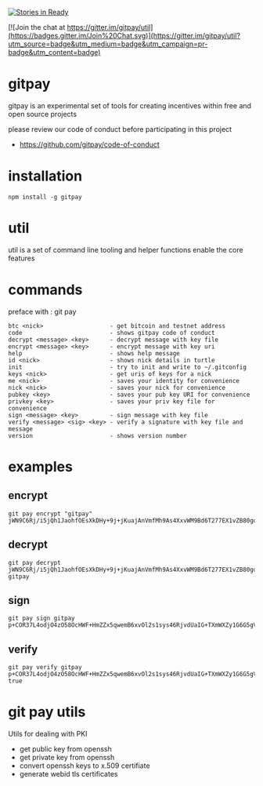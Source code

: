 [![Stories in Ready](https://badge.waffle.io/gitpay/util.png?label=ready&title=Ready)](https://waffle.io/gitpay/util)

[![Join the chat at https://gitter.im/gitpay/util](https://badges.gitter.im/Join%20Chat.svg)](https://gitter.im/gitpay/util?utm_source=badge&utm_medium=badge&utm_campaign=pr-badge&utm_content=badge)

# gitpay

gitpay is an experimental set of tools for creating incentives within free and open source projects

please review our code of conduct before participating in this project

* https://github.com/gitpay/code-of-conduct

# installation

    npm install -g gitpay

# util

util is a set of command line tooling and helper functions enable the core features

# commands

preface with : git pay <command>

    btc <nick>                   - get bitcoin and testnet address
    code                         - shows gitpay code of conduct
    decrypt <message> <key>      - decrypt message with key file
    encrypt <message> <key>      - encrypt message with key uri
    help                         - shows help message
    id <nick>                    - shows nick details in turtle
    init                         - try to init and write to ~/.gitconfig
    keys <nick>                  - get uris of keys for a nick
    me <nick>                    - saves your identity for convenience
    nick <nick>                  - saves your nick for convenience
    pubkey <key>                 - saves your pub key URI for convenience
    privkey <key>                - saves your priv key file for convenience
    sign <message> <key>         - sign message with key file
    verify <message> <sig> <key> - verify a signature with key file and message
    version                      - shows version number


# examples

## encrypt

    git pay encrypt "gitpay"
    jWN9C6Rj/i5jQh1JaohfOEsXkDHy+9j+jKuajAnVmfMh9As4XxvWM9Bd6T277EX1vZB80gq9otqintB8TG7GYTJ8NuGnMGJQlRWYLllIHaD6Jnv5UW1qf5HtvQ1wRQzeI2+MHccXB3xD3qc0FlGLbF22cGe79CHPFBRW2U7ij7ikGZK8iaAUr79o1PR6g0B6fuw44DGBJISqLwmiBbbYhSCHqfih/hkFv5gB1gSWA9rZ0+vmyMr5+fOPgM1AblljujaqAWXRdoNvzyVF0mwiq1NUAtsedxIg+TEBMQO+6gE7IXk90ZneaaCIgBOvzothBy36J9QJfGgoa3EMqqeG4g==

## decrypt

    git pay decrypt  jWN9C6Rj/i5jQh1JaohfOEsXkDHy+9j+jKuajAnVmfMh9As4XxvWM9Bd6T277EX1vZB80gq9otqintB8TG7GYTJ8NuGnMGJQlRWYLllIHaD6Jnv5UW1qf5HtvQ1wRQzeI2+MHccXB3xD3qc0FlGLbF22cGe79CHPFBRW2U7ij7ikGZK8iaAUr79o1PR6g0B6fuw44DGBJISqLwmiBbbYhSCHqfih/hkFv5gB1gSWA9rZ0+vmyMr5+fOPgM1AblljujaqAWXRdoNvzyVF0mwiq1NUAtsedxIg+TEBMQO+6gE7IXk90ZneaaCIgBOvzothBy36J9QJfGgoa3EMqqeG4g==
    gitpay

## sign

    git pay sign gitpay
    p+COR37L4odjO4zO58OcHWF+HmZZx5qwemB6xvOl2s1sys46RjvdUaIG+TXmWXZy1G6G5gVcARI12q1oDJ0iqOPX3GkEnV69iycvTNZClnDwoPyMG7RnT7wk7jTZluWmHKxb/2kBpGRIFo+AWGFeawe5QSCWSsXbZCd5TAGjgLbNhO7BAET7HxXF19X6QbyMWF6W97O6sKBaG72vFvRXBqb9gKIYuNPJz7GR0mWtI/KeGDdLi5QWqjFCnsj6FUgnAQuQQeP8M2+OlWbaVTAM72zP0jIqtOEMPy3+M9FTgj3hpDwUFiUBnmTzbP6YFNxasia5srDDPRLlP9oxoH0kZA==

## verify

    git pay verify gitpay p+COR37L4odjO4zO58OcHWF+HmZZx5qwemB6xvOl2s1sys46RjvdUaIG+TXmWXZy1G6G5gVcARI12q1oDJ0iqOPX3GkEnV69iycvTNZClnDwoPyMG7RnT7wk7jTZluWmHKxb/2kBpGRIFo+AWGFeawe5QSCWSsXbZCd5TAGjgLbNhO7BAET7HxXF19X6QbyMWF6W97O6sKBaG72vFvRXBqb9gKIYuNPJz7GR0mWtI/KeGDdLi5QWqjFCnsj6FUgnAQuQQeP8M2+OlWbaVTAM72zP0jIqtOEMPy3+M9FTgj3hpDwUFiUBnmTzbP6YFNxasia5srDDPRLlP9oxoH0kZA==
    true

# git pay utils

Utils for dealing with PKI

* get public key from openssh
* get private key from openssh
* convert openssh keys to x.509 certifiate
* generate webid tls certificates
